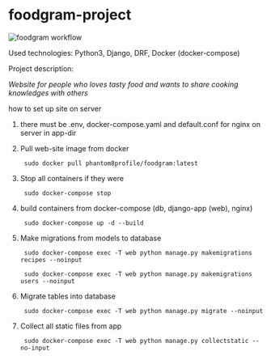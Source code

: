 # foodgram-project

![foodgram workflow](https://github.com/phantom-profile/foodgram/actions/workflows/foodgram_workflow.yml/badge.svg)

Used technologies: Python3, Django, DRF, Docker (docker-compose)

Project description:

_Website for people who loves tasty food and wants to share cooking knowledges with others_

how to set up site on server
1) there must be .env, docker-compose.yaml and default.conf for nginx on server in app-dir
2) Pull web-site image from docker
        
        sudo docker pull phantom8profile/foodgram:latest
3) Stop all containers if they were 
        
        sudo docker-compose stop
4) build containers from docker-compose (db, django-app (web), nginx)
    
        sudo docker-compose up -d --build
5) Make migrations from models to database
        
        sudo docker-compose exec -T web python manage.py makemigrations recipes --noinput
        
        sudo docker-compose exec -T web python manage.py makemigrations users --noinput

7) Migrate tables into database

        sudo docker-compose exec -T web python manage.py migrate --noinput
8) Collect all static files from app 
        
        sudo docker-compose exec -T web python manage.py collectstatic --no-input
